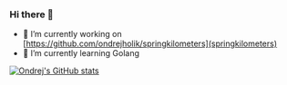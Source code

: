 ### Hi there 👋

- 🔭 I’m currently working on [https://github.com/ondrejholik/springkilometers](springkilometers)
- 🌱 I’m currently learning Golang

[![Ondrej's GitHub stats](https://github-readme-stats.vercel.app/api?username=ondrejholik)](https://github.com/anuraghazra/github-readme-stats)
